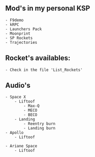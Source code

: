## Mod's in my personal KSP
	- F9demo
	- kRPC
	- Launchers Pack
	- Moonprint
	- SP Rockets
	- Trajectories

## Rocket's availables:
	- Check in the file 'List_Rockets'

## Audio's
	- Space X
		- Liftoof
			- Max-Q
			- MECO
			- BECO
		- Landing
			- Reentry burn
			- Landing burn
	- Apollo
		- Liftoof

	- Ariane Space
		- Liftoof